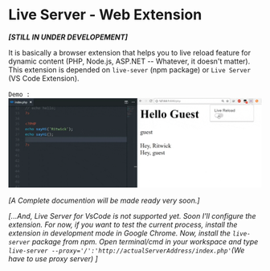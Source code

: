 # Live Server - Web Extension

***[STILL IN UNDER DEVELOPEMENT]***

It is basically a browser extension that helps you to live reload feature for dynamic content (PHP, Node.js, ASP.NET -- Whatever, it doesn't matter). 
This extension is depended on `live-sever` (npm package) or `Live Server` (VS Code Extension). 

`Demo :` 
![](./img/screenshots/live-server-web-extension.gif)


_[A Complete documention will be made ready very soon.]_

_[...And, Live Server for VsCode is not supported yet. Soon I'll configure the extension. For now, if you want to test the current process, install the extension in development mode in Google Chrome. Now, install the `live-server` package from npm. Open terminal/cmd in your workspace and type `live-server --proxy='/':'http://actualServerAddress/index.php'`(We have to use proxy server) ]_




